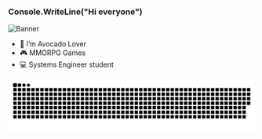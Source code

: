### Console.WriteLine("Hi everyone")
![Banner](https://pbs.twimg.com/profile_banners/977003300221538305/1688171154/600x200)

- 🥑 I’m Avocado Lover
- 🎮 MMORPG Games
- 💻 Systems Engineer student


![snake gif](https://github.com/Ismael-Asensio/Ismael-Asensio/blob/output/github-contribution-grid-snake.svg)
